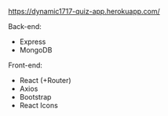 https://dynamic1717-quiz-app.herokuapp.com/

Back-end:
- Express
- MongoDB

Front-end:
- React (+Router)
- Axios
- Bootstrap
- React Icons
